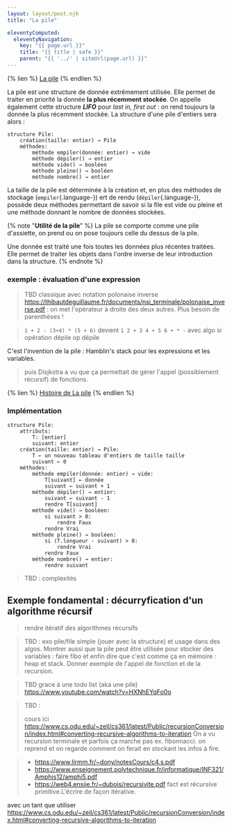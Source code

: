 ```yaml
---
layout: layout/post.njk
title: "La pile"

eleventyComputed:
  eleventyNavigation:
    key: "{{ page.url }}"
    title: "{{ title | safe }}"
    parent: "{{ '../' | siteUrl(page.url) }}"
---
```


{% lien %}
[La pile](https://fr.wikipedia.org/wiki/Pile_(informatique))
{% endlien %}

La pile est une structure de donnée extrêmement utilisée. Elle permet de traiter en priorité la donnée **la plus récemment stockée**. On appelle également cette structure **_LIFO_** pour _last in, first out_ : on rend toujours la donnée la plus récemment stockée. La structure d'une pile d'entiers sera alors :

```pseudocode
structure Pile:
    création(taille: entier) → Pile
    méthodes:
        méthode empiler(donnée: entier) → vide
        méthode dépiler() → entier
        méthode vide() → booléen
        méthode pleine() → booléen
        méthode nombre() → entier
```

La taille de la pile est déterminée à la création et, en plus des méthodes de stockage (`empiler`{.language-}) ert de rendu (`dépiler`{.language-}), possède deux méthodes permettant de savoir si la file est vide ou pleine et une méthode donnant le nombre de données stockées.

{% note "**Utilité de la pile**" %}
La pile se comporte comme une pile d'assiette, on prend ou on pose toujours celle du dessus de la pile.

Une donnée est traité une fois toutes les données plus récentes traitées. Elle permet de traiter les objets dans l'ordre inverse de leur introduction dans la structure.
{% endnote %}

### exemple : évaluation d'une expression

> TBD classique avec notation polonaise inverse <https://thibautdeguillaume.fr/documents/nsi_terminale/polonaise_inverse.pdf> : on met l'opérateur à droite des deux autres. Plus besoin de parenthèses !

> `1 + 2 - (3+4) * (5 + 6)` devient `1 2 + 3 4 + 5 6 + * -`
> avec algo si opération dépile op dépile

C'est l'invention de la pile : Hamblin's stack pour les expressions et les variables.
> puis Disjkstra a vu que ça permettait de gérer l'appel (possiblement récursif) de fonctions.

{% lien %}
[Histoire de La pile](https://www.youtube.com/watch?v=2vBVvQTTdXg)
{% endlien %}

### Implémentation

```pseudocode
structure Pile:
    attributs:
        T: [entier]
        suivant: entier
    création(taille: entier) → Pile:
        T ← un nouveau tableau d'entiers de taille taille
        suivant ← 0
    méthodes:
        méthode empiler(donnée: entier) → vide:
            T[suivant] ← donnée
            suivant ← suivant + 1
        méthode dépiler() → entier:
            suivant ← suivant - 1
            rendre T[suivant]
        méthode vide() → booléen:
            si suivant > 0:
                rendre Faux
            rendre Vrai
        méthode pleine() → booléen:
            si (T.longueur - suivant) > 0:
                rendre Vrai
            rendre Faux
        méthode nombre() → entier:
            rendre suivant
```

> TBD : complexités

## Exemple fondamental : décurryfication d'un algorithme récursif

> rendre itératif des algorithmes récursifs

> TBD : exo pile/file simple (jouer avec la structure) et usage dans des algos. Montrer aussi que la pile peut être utilisée pour stocker des variables : faire fibo et enfin dire que c'est comme ça en mémoire : heap et stack. Donner exemple de l'appel de fonction et de la recursion.

> TBD grace à une todo list (aka une pile)
<https://www.youtube.com/watch?v=HXNhEYqFo0o>

> TBD :
>
> cours ici  <https://www.cs.odu.edu/~zeil/cs361/latest/Public/recursionConversion/index.html#converting-recursive-algorithms-to-iteration>
> On a vu recursion terminale et parfois ça marche pas ex. fibonnacci.
> on reprend et on regarde comment on ferait en stockant les infos à fire.

> - <https://www.lirmm.fr/~dony/notesCours/c4.s.pdf>
> - <https://www.enseignement.polytechnique.fr/informatique/INF321/Amphis12/amphi5.pdf>
> - <https://web4.ensiie.fr/~dubois/recursivite.pdf> fact est récursive primitive.L'écrire de façon itérative.

avec un tant que utiliser <https://www.cs.odu.edu/~zeil/cs361/latest/Public/recursionConversion/index.html#converting-recursive-algorithms-to-iteration>
>
